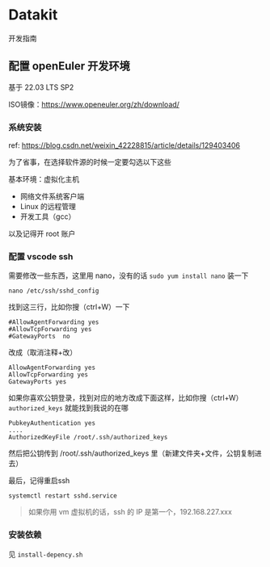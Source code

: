 # Datakit

开发指南

## 配置 openEuler 开发环境

基于 22.03 LTS SP2

ISO镜像：https://www.openeuler.org/zh/download/

### 系统安装

ref: https://blog.csdn.net/weixin_42228815/article/details/129403406

为了省事，在选择软件源的时候一定要勾选以下这些

基本环境：虚拟化主机

- 网络文件系统客户端
- Linux 的远程管理
- 开发工具（gcc）

以及记得开 root 账户

### 配置 vscode ssh

需要修改一些东西，这里用 nano，没有的话 `sudo yum install nano` 装一下

```
nano /etc/ssh/sshd_config
```

找到这三行，比如你搜（ctrl+W）一下

```
#AllowAgentForwarding yes
#AllowTcpForwarding yes
#GatewayPorts  no
```

改成（取消注释+改）

```
AllowAgentForwarding yes
AllowTcpForwarding yes
GatewayPorts yes
```

如果你喜欢公钥登录，找到对应的地方改成下面这样，比如你搜（ctrl+W）`authorized_keys` 就能找到我说的在哪

```
PubkeyAuthentication yes
....
AuthorizedKeyFile /root/.ssh/authorized_keys
```

然后把公钥传到 /root/.ssh/authorized_keys 里（新建文件夹+文件，公钥复制进去）

最后，记得重启ssh

```
systemctl restart sshd.service
```

> 如果你用 vm 虚拟机的话，ssh 的 IP 是第一个，192.168.227.xxx

### 安装依赖

见 `install-depency.sh`
